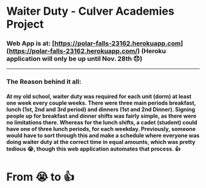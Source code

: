 # Waiter Duty - Culver Academies Project
### Web App is at: [https://polar-falls-23162.herokuapp.com](https://polar-falls-23162.herokuapp.com/) (Heroku application will only be up until Nov. 28th 😞)
----
### The Reason behind it all:
#### At my old school, waiter duty was required for each unit (dorm) at least one week every couple weeks. There were three main periods breakfast, lunch (1st, 2nd and 3rd period) and dinners (1st and 2nd Dinner). Signing people up for breakfast and dinner shifts was fairly simple, as there were no limitations there. Whereas for the lunch shifts, a cadet (student) could have one of three lunch periods, for each weekday. Previously, someone would have to sort through this and make a schedule where everyone was doing waiter duty at the correct time in equal amounts, which was pretty tedious 😭, though this web application automates that process. 👍

# From :sob: to :thumbsup:
